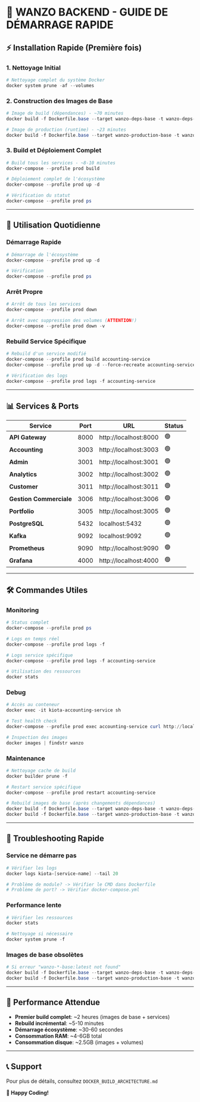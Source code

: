 # 🚀 WANZO BACKEND - GUIDE DE DÉMARRAGE RAPIDE

## ⚡ Installation Rapide (Première fois)

### 1. Nettoyage Initial
```powershell
# Nettoyage complet du système Docker
docker system prune -af --volumes
```

### 2. Construction des Images de Base
```powershell
# Image de build (dépendances) - ~70 minutes
docker build -f Dockerfile.base --target wanzo-deps-base -t wanzo-deps-base .

# Image de production (runtime) - ~23 minutes  
docker build -f Dockerfile.base --target wanzo-production-base -t wanzo-production-base .
```

### 3. Build et Déploiement Complet
```powershell
# Build tous les services - ~8-10 minutes
docker-compose --profile prod build

# Déploiement complet de l'écosystème
docker-compose --profile prod up -d

# Vérification du statut
docker-compose --profile prod ps
```

---

## 🔄 Utilisation Quotidienne

### Démarrage Rapide
```powershell
# Démarrage de l'écosystème
docker-compose --profile prod up -d

# Vérification
docker-compose --profile prod ps
```

### Arrêt Propre
```powershell
# Arrêt de tous les services
docker-compose --profile prod down

# Arrêt avec suppression des volumes (ATTENTION!)
docker-compose --profile prod down -v
```

### Rebuild Service Spécifique
```powershell
# Rebuild d'un service modifié
docker-compose --profile prod build accounting-service
docker-compose --profile prod up -d --force-recreate accounting-service

# Vérification des logs
docker-compose --profile prod logs -f accounting-service
```

---

## 📊 Services & Ports

| Service | Port | URL | Status |
|---------|------|-----|--------|
| **API Gateway** | 8000 | http://localhost:8000 | 🟢 |
| **Accounting** | 3003 | http://localhost:3003 | 🟢 |
| **Admin** | 3001 | http://localhost:3001 | 🟢 |
| **Analytics** | 3002 | http://localhost:3002 | 🟢 |
| **Customer** | 3011 | http://localhost:3011 | 🟢 |
| **Gestion Commerciale** | 3006 | http://localhost:3006 | 🟢 |
| **Portfolio** | 3005 | http://localhost:3005 | 🟢 |
| **PostgreSQL** | 5432 | localhost:5432 | 🟢 |
| **Kafka** | 9092 | localhost:9092 | 🟢 |
| **Prometheus** | 9090 | http://localhost:9090 | 🟢 |
| **Grafana** | 4000 | http://localhost:4000 | 🟢 |

---

## 🛠️ Commandes Utiles

### Monitoring
```powershell
# Status complet
docker-compose --profile prod ps

# Logs en temps réel
docker-compose --profile prod logs -f

# Logs service spécifique
docker-compose --profile prod logs -f accounting-service

# Utilisation des ressources
docker stats
```

### Debug
```powershell
# Accès au conteneur
docker exec -it kiota-accounting-service sh

# Test health check
docker-compose --profile prod exec accounting-service curl http://localhost:3001/health

# Inspection des images
docker images | findstr wanzo
```

### Maintenance
```powershell
# Nettoyage cache de build
docker builder prune -f

# Restart service spécifique
docker-compose --profile prod restart accounting-service

# Rebuild images de base (après changements dépendances)
docker build -f Dockerfile.base --target wanzo-deps-base -t wanzo-deps-base .
docker build -f Dockerfile.base --target wanzo-production-base -t wanzo-production-base .
```

---

## 🚨 Troubleshooting Rapide

### Service ne démarre pas
```powershell
# Vérifier les logs
docker logs kiota-[service-name] --tail 20

# Problème de module? -> Vérifier le CMD dans Dockerfile
# Problème de port? -> Vérifier docker-compose.yml
```

### Performance lente
```powershell
# Vérifier les ressources
docker stats

# Nettoyage si nécessaire
docker system prune -f
```

### Images de base obsolètes
```powershell
# Si erreur "wanzo-*-base:latest not found"
docker build -f Dockerfile.base --target wanzo-deps-base -t wanzo-deps-base .
docker build -f Dockerfile.base --target wanzo-production-base -t wanzo-production-base .
```

---

## 🎯 Performance Attendue

- **Premier build complet**: ~2 heures (images de base + services)
- **Rebuild incrémental**: ~5-10 minutes
- **Démarrage écosystème**: ~30-60 secondes
- **Consommation RAM**: ~4-6GB total
- **Consommation disque**: ~2.5GB (images + volumes)

---

## 📞 Support

Pour plus de détails, consultez `DOCKER_BUILD_ARCHITECTURE.md`

**🚀 Happy Coding!**

